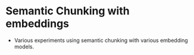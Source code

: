 # Semantic Chunking with embeddings
* Various experiments using semantic chunking with various embedding models.
